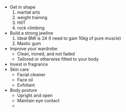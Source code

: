 - Get in shape 
	1. martial arts
	2. weight training
	3. HIIT
	4. rock climbing
- Build a strong jawline
	1. Ideal BMI is 24 (I need to gain 10kg of pure muscle)
	2. Mastic gum
- Improve your wardrobe
	- Clean, ironed, and not faded
	- Tailored or otherwise fitted to your body
- Invest in fragrance
- Skin care
	- Facial cleaner
	- Face oil
	- Exfoliant
- Body posture
	- Upright and open
	- Maintain eye contact
	- 